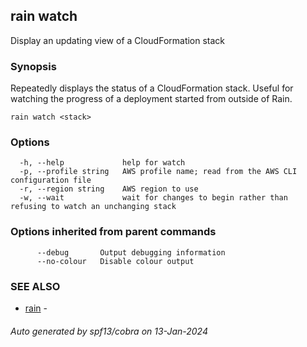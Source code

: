 ## rain watch

Display an updating view of a CloudFormation stack

### Synopsis

Repeatedly displays the status of a CloudFormation stack. Useful for watching the progress of a deployment started from outside of Rain.

```
rain watch <stack>
```

### Options

```
  -h, --help             help for watch
  -p, --profile string   AWS profile name; read from the AWS CLI configuration file
  -r, --region string    AWS region to use
  -w, --wait             wait for changes to begin rather than refusing to watch an unchanging stack
```

### Options inherited from parent commands

```
      --debug       Output debugging information
      --no-colour   Disable colour output
```

### SEE ALSO

* [rain](index.md)	 - 

###### Auto generated by spf13/cobra on 13-Jan-2024
